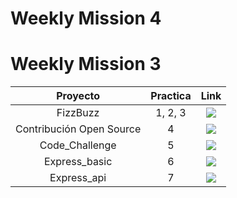 # Weekly Mission 4

# Weekly Mission 3

  | Proyecto | Practica | Link |
|:---:|:---:|:---:|
| FizzBuzz | 1, 2, 3 | <a href="https://github.com/xian145/FizzBuzz" target="_blank"><img src="https://img.shields.io/badge/🔗link-PRACTICA1-blue?style=for-the-badge"></a> |
| Contribución Open Source | 4 | <a href="https://github.com/xian145/fizzbuzz-1" target="_blank"><img src="https://img.shields.io/badge/🔗link-PRACTICA2-blue?style=for-the-badge"></a> |
| Code_Challenge | 5 |<a href="https://github.com/xian145/Code_Challenge" target="_blank"><img src="https://img.shields.io/badge/🔗link-PRACTICA3-blue?style=for-the-badge"></a> |
| Express_basic | 6 |<a href="https://github.com/xian145/Express_basic" target="_blank"><img src="https://img.shields.io/badge/🔗link-PRACTICA4-blue?style=for-the-badge"></a> |
| Express_api | 7 |<a href="https://github.com/xian145/Express_api" target="_blank"><img src="https://img.shields.io/badge/🔗link-PRACTICA5-blue?style=for-the-badge"></a> |
